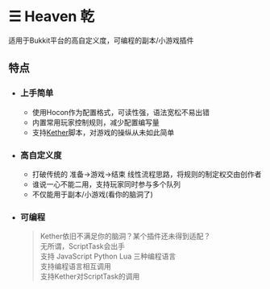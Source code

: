 # ☰ Heaven 乾
适用于Bukkit平台的高自定义度，可编程的副本/小游戏插件

## 特点
- ### 上手简单
  - 使用Hocon作为配置格式，可读性强，语法宽松不易出错
  - 内置常用玩家控制规则，减少配置编写量
  - 支持[Kether](https://kether.tabooproject.org/)脚本，对游戏的操纵从未如此简单
- ### 高自定义度
  - 打破传统的 准备->游戏->结束 线性流程思路，将规则的制定权交由创作者
  - 谁说一心不能二用，支持玩家同时参与多个队列 
  - 不仅能用于副本/小游戏(看你的脑洞了)
- ### 可编程
  > Kether依旧不满足你的脑洞？某个插件还未得到适配？  
  > 无所谓，ScriptTask会出手  
  > 支持 JavaScript Python Lua 三种编程语言  
  > 支持编程语言相互调用  
  > 支持Kether对ScriptTask的调用
